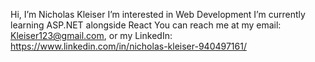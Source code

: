 Hi, I’m Nicholas Kleiser
I’m interested in Web Development
I’m currently learning ASP.NET alongside React
You can reach me at my email: Kleiser123@gmail.com, or my LinkedIn: https://www.linkedin.com/in/nicholas-kleiser-940497161/

